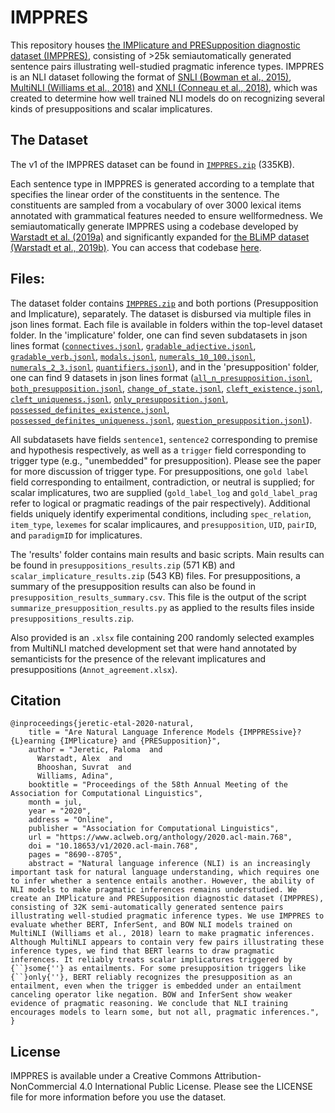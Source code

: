 # IMPPRES
This repository houses [the IMPlicature and PRESupposition diagnostic dataset (IMPPRES)](https://www.aclweb.org/anthology/2020.acl-main.768.pdf), consisting of >25k semiautomatically generated sentence pairs illustrating well-studied pragmatic inference types. IMPPRES is an NLI dataset following the format of [SNLI (Bowman et al., 2015)](https://nlp.stanford.edu/projects/snli/), [MultiNLI (Williams et al., 2018)](https://cims.nyu.edu/~sbowman/multinli/) and [XNLI (Conneau et al., 2018)](https://cims.nyu.edu/~sbowman/xnli/), which was created to determine how well trained NLI models do on recognizing several kinds of presuppositions and scalar implicatures.

## The Dataset
The v1 of the IMPPRES dataset can be found in [`IMPPRES.zip`](https://github.com/fairinternal/Imppress/blob/master/dataset/IMPPRES.zip) (335KB). 

Each sentence type in IMPPRES is generated according to a template that specifies the linear order of the constituents in the sentence. The constituents are sampled from a vocabulary of over 3000 lexical items annotated with grammatical features needed to ensure wellformedness. We semiautomatically generate IMPPRES using a codebase developed by [Warstadt et al. (2019a)](https://www.aclweb.org/anthology/D19-1286/) and significantly expanded for [the BLiMP dataset (Warstadt et al., 2019b)](https://www.mitpressjournals.org/doi/full/10.1162/tacl_a_00321). You can access that codebase [here](https://github.com/alexwarstadt/data_generation).

## Files:
The dataset folder contains [`IMPPRES.zip`](https://github.com/fairinternal/Imppress/blob/master/dataset/IMPPRES.zip) and both portions (Presupposition and Implicature), separately. The dataset is disbursed via multiple files in json lines format. Each file is available in folders within the top-level dataset folder. In the 'implicature' folder, one can find seven subdatasets in json lines format ([`connectives.jsonl`](https://github.com/fairinternal/Imppress/blob/master/dataset/implicature/connectives.jsonl), [`gradable_adjective.jsonl`](https://github.com/fairinternal/Imppress/blob/master/dataset/implicature/gradable_adjective.jsonl), [`gradable_verb.jsonl`](https://github.com/fairinternal/Imppress/blob/master/dataset/implicature/gradable_verb.jsonl), [`modals.jsonl`](https://github.com/fairinternal/Imppress/blob/master/dataset/implicature/modals.jsonl), [`numerals_10_100.jsonl`](https://github.com/fairinternal/Imppress/blob/master/dataset/implicature/numerals_10_100.jsonl), [`numerals_2_3.jsonl`](https://github.com/fairinternal/Imppress/blob/master/dataset/implicature/numerals_2_3.jsonl), [`quantifiers.jsonl`](https://github.com/fairinternal/Imppress/blob/master/dataset/implicature/quantifiers.jsonl)), and in the 'presupposition' folder, one can find 9 datasets in json lines format ([`all_n_presupposition.jsonl`](https://github.com/fairinternal/Imppress/blob/master/dataset/presupposition/all_n_presupposition.jsonl), [`both_presupposition.jsonl`](https://github.com/fairinternal/Imppress/blob/master/dataset/presupposition/both_presupposition.jsonl), [`change_of_state.jsonl`](https://github.com/fairinternal/Imppress/blob/master/dataset/presupposition/change_of_state.jsonl), [`cleft_existence.jsonl`](https://github.com/fairinternal/Imppress/blob/master/dataset/presupposition/cleft_existence.jsonl), [`cleft_uniqueness.jsonl`](https://github.com/fairinternal/Imppress/blob/master/dataset/presupposition/cleft_uniqueness.jsonl), [`only_presupposition.jsonl`](https://github.com/fairinternal/Imppress/blob/master/dataset/presupposition/only_presupposition.jsonl), [`possessed_definites_existence.jsonl`](https://github.com/fairinternal/Imppress/blob/master/dataset/presupposition/possessed_definites_existence.jsonl), [`possessed_definites_uniqueness.jsonl`](https://github.com/fairinternal/Imppress/blob/master/dataset/presupposition/possessed_definites_uniqueness.jsonl), [`question_presupposition.jsonl`](https://github.com/fairinternal/Imppress/blob/master/dataset/presupposition/question_presupposition.jsonl)).

All subdatasets have fields `sentence1`, `sentence2` corresponding to premise and hypothesis respectively, as well as a `trigger` field corresponding to trigger type (e.g., "unembedded" for presupposition). Please see the paper for more discussion of trigger type. For presuppositions, one `gold label` field corresponding  to entailment, contradiction, or neutral is supplied; for scalar implicatures, two are supplied (`gold_label_log` and `gold_label_prag` refer to logical or pragmatic readings of the pair respectively). Additional fields uniquely identify experimental conditions, including `spec_relation`, `item_type`, `lexemes` for scalar implicaures, and `presupposition`, `UID`, `pairID`, and `paradigmID` for implicatures.

The 'results' folder contains main results and basic scripts. Main results can be found in `presuppositions_results.zip` (571 KB) and `scalar_implicature_results.zip` (543 KB) files. For presuppositions, a summary of the presupposition results can also be found in `presupposition_results_summary.csv`. This file is the output of the script `summarize_presupposition_results.py` as applied to the results files inside `presuppositions_results.zip`. 

Also provided is an `.xlsx` file containing 200 randomly selected examples from MultiNLI matched development set that were hand annotated by semanticists for the presence of the relevant implicatures and presuppositions (`Annot_agreement.xlsx`).

## Citation

```
@inproceedings{jeretic-etal-2020-natural,
    title = "Are Natural Language Inference Models {IMPPRESsive}? {L}earning {IMPlicature} and {PRESupposition}",
    author = "Jeretic, Paloma  and
      Warstadt, Alex  and
      Bhooshan, Suvrat  and
      Williams, Adina",
    booktitle = "Proceedings of the 58th Annual Meeting of the Association for Computational Linguistics",
    month = jul,
    year = "2020",
    address = "Online",
    publisher = "Association for Computational Linguistics",
    url = "https://www.aclweb.org/anthology/2020.acl-main.768",
    doi = "10.18653/v1/2020.acl-main.768",
    pages = "8690--8705",
    abstract = "Natural language inference (NLI) is an increasingly important task for natural language understanding, which requires one to infer whether a sentence entails another. However, the ability of NLI models to make pragmatic inferences remains understudied. We create an IMPlicature and PRESupposition diagnostic dataset (IMPPRES), consisting of 32K semi-automatically generated sentence pairs illustrating well-studied pragmatic inference types. We use IMPPRES to evaluate whether BERT, InferSent, and BOW NLI models trained on MultiNLI (Williams et al., 2018) learn to make pragmatic inferences. Although MultiNLI appears to contain very few pairs illustrating these inference types, we find that BERT learns to draw pragmatic inferences. It reliably treats scalar implicatures triggered by {``}some{''} as entailments. For some presupposition triggers like {``}only{''}, BERT reliably recognizes the presupposition as an entailment, even when the trigger is embedded under an entailment canceling operator like negation. BOW and InferSent show weaker evidence of pragmatic reasoning. We conclude that NLI training encourages models to learn some, but not all, pragmatic inferences.",
}
```

## License

IMPPRES is available under a Creative Commons Attribution-NonCommercial 4.0 International Public License. Please see the LICENSE file for more information before you use the dataset. 
